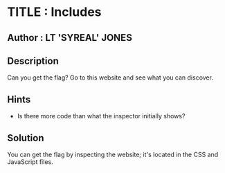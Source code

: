 # TITLE : Includes
## Author : LT 'SYREAL' JONES
## Description 
Can you get the flag?
Go to this website and see what you can discover.
## Hints
- Is there more code than what the inspector initially shows?
## Solution 
You can get the flag by inspecting the website; it's located in the CSS and JavaScript files.
